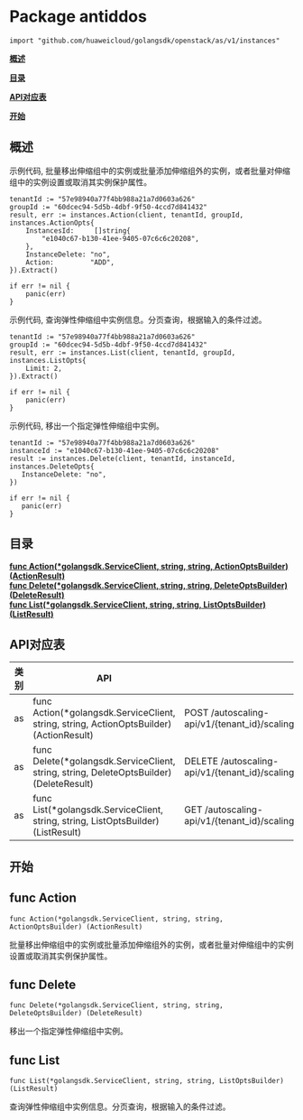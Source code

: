 # Package antiddos
    import "github.com/huaweicloud/golangsdk/openstack/as/v1/instances"
**[概述](#概述)**  

**[目录](#目录)**  

**[API对应表](#API对应表)**  

**[开始](#开始)**  

## 概述


示例代码, 批量移出伸缩组中的实例或批量添加伸缩组外的实例，或者批量对伸缩组中的实例设置或取消其实例保护属性。

    
    tenantId := "57e98940a77f4bb988a21a7d0603a626"
    groupId := "60dcec94-5d5b-4dbf-9f50-4ccd7d841432"
    result, err := instances.Action(client, tenantId, groupId, instances.ActionOpts{
        InstancesId:     []string{
            "e1040c67-b130-41ee-9405-07c6c6c20208",
        },
        InstanceDelete: "no",
        Action:         "ADD",
    }).Extract()
    
    if err != nil {
        panic(err)
    }
    
示例代码, 查询弹性伸缩组中实例信息。分页查询，根据输入的条件过滤。

    
    tenantId := "57e98940a77f4bb988a21a7d0603a626"
    groupId := "60dcec94-5d5b-4dbf-9f50-4ccd7d841432"
    result, err := instances.List(client, tenantId, groupId, instances.ListOpts{
        Limit: 2,
    }).Extract()
    
    if err != nil {
        panic(err)
    }
    
示例代码, 移出一个指定弹性伸缩组中实例。

    
    tenantId := "57e98940a77f4bb988a21a7d0603a626"
    instanceId := "e1040c67-b130-41ee-9405-07c6c6c20208"
    result := instances.Delete(client, tenantId, instanceId, instances.DeleteOpts{
       InstanceDelete: "no",
    })
    
    if err != nil {
       panic(err)
    }
## 目录
**[func Action(*golangsdk.ServiceClient, string, string, ActionOptsBuilder) (ActionResult)](#func-action)**  
**[func Delete(*golangsdk.ServiceClient, string, string, DeleteOptsBuilder) (DeleteResult)](#func-delete)**  
**[func List(*golangsdk.ServiceClient, string, string, ListOptsBuilder) (ListResult)](#func-list)**  
## API对应表
|类别|API|EndPoint|
|----|---|--------|
|as|func Action(*golangsdk.ServiceClient, string, string, ActionOptsBuilder) (ActionResult)|POST /autoscaling-api/v1/{tenant_id}/scaling_group_instance/{scaling_group_id}/action|
|as|func Delete(*golangsdk.ServiceClient, string, string, DeleteOptsBuilder) (DeleteResult)|DELETE /autoscaling-api/v1/{tenant_id}/scaling_group_instance/{instance_id}|
|as|func List(*golangsdk.ServiceClient, string, string, ListOptsBuilder) (ListResult)|GET /autoscaling-api/v1/{tenant_id}/scaling_group_instance/{scaling_group_id}/list|
## 开始
## func Action
    func Action(*golangsdk.ServiceClient, string, string, ActionOptsBuilder) (ActionResult)  
批量移出伸缩组中的实例或批量添加伸缩组外的实例，或者批量对伸缩组中的实例设置或取消其实例保护属性。
## func Delete
    func Delete(*golangsdk.ServiceClient, string, string, DeleteOptsBuilder) (DeleteResult)  
移出一个指定弹性伸缩组中实例。
## func List
    func List(*golangsdk.ServiceClient, string, string, ListOptsBuilder) (ListResult)  
查询弹性伸缩组中实例信息。分页查询，根据输入的条件过滤。
